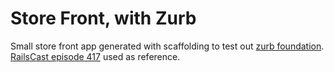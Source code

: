 Store Front, with Zurb
=========================

Small store front app generated with scaffolding to test out [zurb foundation](https://github.com/zurb/foundation). [RailsCast episode 417](http://railscasts.com/episodes/417-foundation) used as reference.
